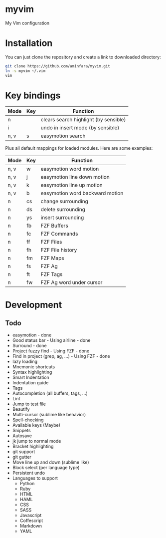 # myvim
My Vim configuration

# Installation
You can just clone the repository and create a link to downloaded directory:

```bash
git clone https://github.com/aminfara/myvim.git
ln -s myvim ~/.vim
vim
```

# Key bindings
Mode | Key | Function
---- | --- | --------
n | <C-L> | clears search highlight (by sensible)
i | <C-U> | undo in insert mode (by sensible)
n, v | <Leader>s | easymotion search

Plus all default mappings for loaded modules. Here are some examples:

Mode | Key | Function
---- | --- | --------
n, v | <Leader><Leader>w | easymotion word motion
n, v | <Leader><Leader>j | easymotion line down motion
n, v | <Leader><Leader>k | easymotion line up motion
n, v | <Leader><Leader>b | easymotion word backward motion
n | cs | change surrounding
n | ds | delete surrounding
n | ys | insert surrounding
n | <Leader>fb | FZF Buffers
n | <Leader>fc | FZF Commands
n | <Leader>ff | FZF Files
n | <Leader>fh | FZF File history
n | <Leader>fm | FZF Maps
n | <Leader>fs | FZF Ag
n | <Leader>ft | FZF Tags
n | <Leader>fw | FZF Ag word under cursor


# Development
## Todo
* easymotion - done
* Good status bar - Using airline - done
* Surround - done
* Project fuzzy find - Using FZF - done
* Find in project (grep, ag, ...) - Using FZF - done
* lazy loading
* Mnemonic shortcuts
* Syntax highlighting
* Smart Indentation
* Indentation guide
* Tags
* Autocompletion (all buffers, tags, ...)
* Lint
* Jump to test file
* Beautify
* Multi-cursor (sublime like behavior)
* Spell-checking
* Available keys (Maybe)
* Snippets
* Autosave
* jk jump to normal mode
* Bracket highlighting
* git support
* git gutter
* Move line up and down (sublime like)
* Block select (per language type)
* Persistent undo
* Languages to support
  * Python
  * Ruby
  * HTML
  * HAML
  * CSS
  * SASS
  * Javascript
  * Coffescript
  * Markdown
  * YAML
